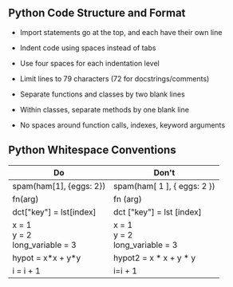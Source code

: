 ## Python Code Structure and Format

- Import statements go at the top, and each have their own line

- Indent code using spaces instead of tabs

- Use four spaces for each indentation level

- Limit lines to 79 characters (72 for docstrings/comments)

- Separate functions and classes by two blank lines

- Within classes, separate methods by one blank line

- No spaces around function calls, indexes, keyword arguments

  

## Python Whitespace Conventions

| Do                                    | Don't                                                 |
| ------------------------------------- | ----------------------------------------------------- |
| spam(ham[1], {eggs: 2})               | spam(ham[ 1 ], { eggs: 2 })                           |
| fn(arg)                               | fn (arg)                                              |
| dct["key"] = lst[index]               | dct ["key"] = lst [index]                             |
| x = 1<br/>y = 2<br/>long_variable = 3 | x         = 1<br/>y         = 2<br/>long_variable = 3 |
| hypot = x\*x + y\*y                   | hypot2 = x * x + y * y                                |
| i = i + 1                             | i=i + 1                                               |

